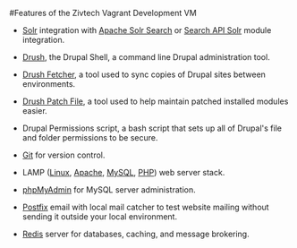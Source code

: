 #Features of the Zivtech Vagrant Development VM

- [Solr](http://lucene.apache.org/solr/) integration with [Apache Solr Search](https://drupal.org/project/apachesolr) or [Search API Solr](https://drupal.org/project/search_api_solr) module integration.

- [Drush](https://github.com/drush-ops/drush), the Drupal Shell, a command line Drupal administration tool.

- [Drush Fetcher](https://www.drupal.org/project/fetcher), a tool used to sync copies of Drupal sites between environments.

- [Drush Patch File](https://bitbucket.org/davereid/drush-patchfile), a tool used to help maintain patched installed modules easier.

- Drupal Permissions script, a bash script that sets up all of Drupal's file and folder permissions to be secure.

- [Git](https://git-scm.com/) for version control.

- LAMP ([Linux](http://www.ubuntu.com/), [Apache](https://httpd.apache.org/), [MySQL](https://www.mysql.com/), [PHP](http://php.net/)) web server stack.

- [phpMyAdmin](https://www.phpmyadmin.net/) for MySQL server administration.

- [Postfix](http://www.postfix.org/) email with local mail catcher to test website mailing without sending it outside your local environment.

- [Redis](http://redis.io/) server for databases, caching, and message brokering.

